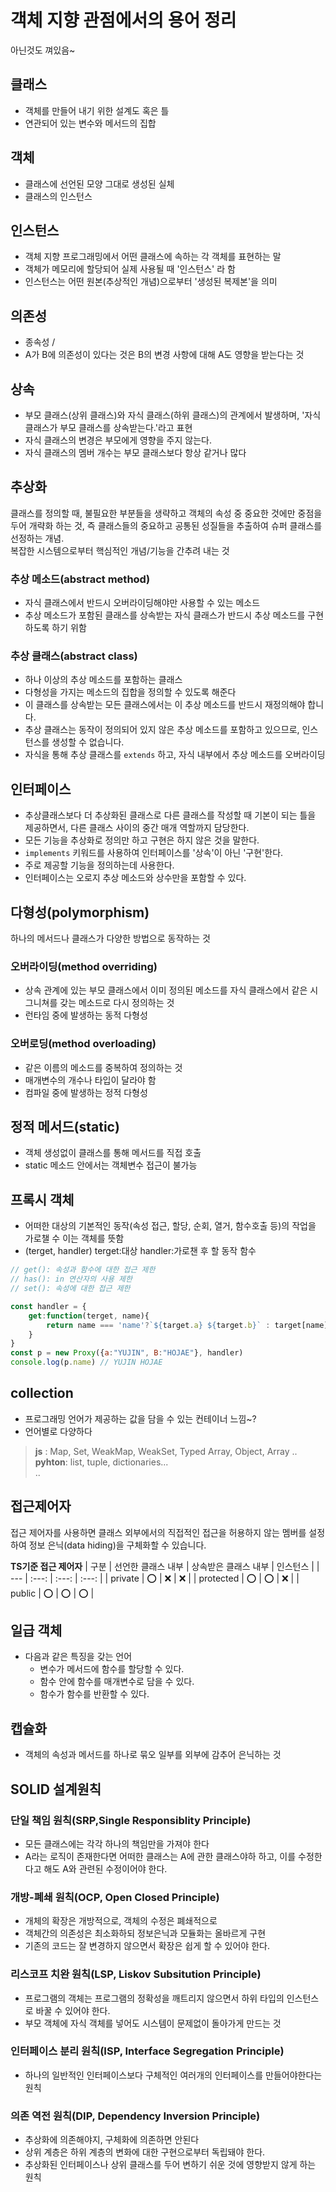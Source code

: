 # **객체 지향 관점에서의 용어 정리**
아닌것도 껴있음~
## **클래스**  
* 객체를 만들어 내기 위한 설계도 혹은 틀  
* 연관되어 있는 변수와 메서드의 집합  

## **객체**    
* 클래스에 선언된 모양 그대로 생성된 실체  
* 클래스의 인스턴스  
  
## **인스턴스**    
* 객체 지향 프로그래밍에서 어떤 클래스에 속하는 각 객체를 표현하는 말  
* 객체가 메모리에 할당되어 실제 사용될 때 '인스턴스' 라 함  
* 인스턴스는 어떤 원본(추상적인 개념)으로부터 '생성된 복제본'을 의미
   
## **의존성**  
* 종속성 / 
* A가 B에 의존성이 있다는 것은 B의 변경 사항에 대해 A도 영향을 받는다는 것  

## **상속**  
* 부모 클래스(상위 클래스)와 자식 클래스(하위 클래스)의 관계에서 발생하며, '자식 클래스가 부모 클래스를 상속받는다.'라고 표현  
* 자식 클래스의 변경은 부모에게 영향을 주지 않는다.   
* 자식 클래스의 멤버 개수는 부모 클래스보다 항상 같거나 많다

## **추상화**
클래스를 정의할 때, 불필요한 부분들을 생략하고 객체의 속성 중 중요한 것에만 중점을 두어 개략화 하는 것, 즉 클래스들의 중요하고 공통된 성질들을 추출하여 슈퍼 클래스를 선정하는 개념.  
복잡한 시스템으로부터 핵심적인 개념/기능을 간추려 내는 것  
### **추상 메소드(abstract method)**
* 자식 클래스에서 반드시 오버라이딩해야만 사용할 수 있는 메소드
* 추상 메소드가 포함된 클래스를 상속받는 자식 클래스가 반드시 추상 메소드를 구현하도록 하기 위함
### **추상 클래스(abstract class)**
* 하나 이상의 추상 메소드를 포함하는 클래스
* 다형성을 가지는 메소드의 집합을 정의할 수 있도록 해준다
* 이 클래스를 상속받는 모든 클래스에서는 이 추상 메소드를 반드시 재정의해야 합니다.
* 추상 클래스는 동작이 정의되어 있지 않은 추상 메소드를 포함하고 있으므로, 인스턴스를 생성할 수 없습니다.
* 자식을 통해 추상 클래스를 `extends` 하고, 자식 내부에서 추상 메소드를 오버라이딩

## **인터페이스**
* 추상클래스보다 더 추상화된 클래스로 다른 클래스를 작성할 때 기본이 되는 틀을 제공하면서, 다른 클래스 사이의 중간 매개 역할까지 담당한다.
* 모든 기능을 추상화로 정의만 하고 구현은 하지 않은 것을 말한다.
* `implements` 키워드를 사용하여 인터페이스를 '상속'이 아닌 '구현'한다.
* 주로 제공할 기능을 정의하는데 사용한다.
* 인터페이스는 오로지 추상 메소드와 상수만을 포함할 수 있다.
## **다형성(polymorphism)**
하나의 메서드나 클래스가 다양한 방법으로 동작하는 것
### **오버라이딩(method overriding)**
* 상속 관계에 있는 부모 클래스에서 이미 정의된 메소드를 자식 클래스에서 같은 시그니쳐를 갖는 메소드로 다시 정의하는 것
* 런타임 중에 발생하는 동적 다형성

### **오버로딩(method overloading)**
* 같은 이름의 메소드를 중복하여 정의하는 것
* 매개변수의 개수나 타입이 달라야 함
* 컴파일 중에 발생하는 정적 다형성

## **정적 메서드(static)**
* 객체 생성없이 클래스를 통해 메서드를 직접 호출
* static 메소드 안에서는 객체변수 접근이 불가능

## **프록시 객체**
* 어떠한 대상의 기본적인 동작(속성 접근, 할당, 순회, 열거, 함수호출 등)의 작업을 가로챌 수 이는 객체를 뜻함
* (terget, handler) terget:대상  handler:가로챈 후 할 동작 함수
```js
// get(): 속성과 함수에 대한 접근 제한
// has(): in 연산자의 사용 제한
// set(): 속성에 대한 접근 제한

const handler = {
    get:function(terget, name){
        return name === 'name'?`${target.a} ${target.b}` : target[name]
    }
}
const p = new Proxy({a:"YUJIN", B:"HOJAE"}, handler)
console.log(p.name) // YUJIN HOJAE
```


## **collection**
* 프로그래밍 언어가 제공하는 값을 담을 수 있는 컨테이너 느낌~?
* 언어별로 다양하다 
> **js** :  Map, Set, WeakMap, WeakSet, Typed Array, Object, Array ..  
> **pyhton**: list, tuple, dictionaries...  
> ..

## **접근제어자**
접근 제어자를 사용하면 클래스 외부에서의 직접적인 접근을 허용하지 않는 멤버를 설정하여 정보 은닉(data hiding)을 구체화할 수 있습니다.  
  
**TS기준 접근 제어자** 
| 구분 |    선언한 클래스 내부 | 상속받은 클래스 내부 |          인스턴스 |
| --- | :---: | :---: | :---: |
| private  |                 ⭕ |                ❌   |               ❌   |
| protected |                 ⭕ |                ⭕ |               ❌   |
| public |                 ⭕ |                ⭕ |               ⭕ |


## **일급 객체**
* 다음과 같은 특징을 갖는 언어
    * 변수가 메서드에 함수를 할당할 수 있다.
    * 함수 안에 함수를 매개변수로 담을 수 있다.
    * 함수가 함수를 반환할 수 있다.

## **캡슐화**
* 객체의 속성과 메서드를 하나로 묶오 일부를 외부에 감추어 은닉하는 것

## **SOLID 설계원칙**
### 단일 책임 원칙(SRP,Single Responsiblity Principle)
* 모든 클래스에는 각각 하나의 책임만을 가져야 한다
* A라는 로직이 존재한다면 어떠한 클래스는 A에 관한 클래스야하 하고, 이를 수정한다고 해도 A와 관련된 수정이어야 한다.

### 개방-폐쇄 원칙(OCP, Open Closed Principle)
* 개체의 확장은 개방적으로, 객체의 수정은 폐쇄적으로  
* 객체간의 의존성은 최소화하되 정보은닉과 모듈화는 올바르게 구현
* 기존의 코드는 잘 변경하지 않으면서 확장은 쉽게 할 수 있어야 한다.

### 리스코프 치완 원칙(LSP, Liskov Subsitution Principle)
* 프로그램의 객체는 프로그램의 정확성을 깨트리지 않으면서 하위 타입의 인스턴스로 바꿀 수 있어야 한다.
* 부모 객체에 자식 객체를 넣어도 시스템이 문제없이 돌아가게 만드는 것

### 인터페이스 분리 원칙(ISP, Interface Segregation Principle)
* 하나의 일반적인 인터페이스보다 구체적인 여러개의 인터페이스를 만들어야한다는 원칙

### 의존 역전 원칙(DIP, Dependency Inversion Principle)
* 추상화에 의존해야지, 구체화에 의존하면 안된다
* 상위 계층은 하위 계층의 변화에 대한 구현으로부터 독립돼야 한다.
* 추상화된 인터페이스나 상위 클래스를 두어 변하기 쉬운 것에 영향받지 않게 하는 원칙
